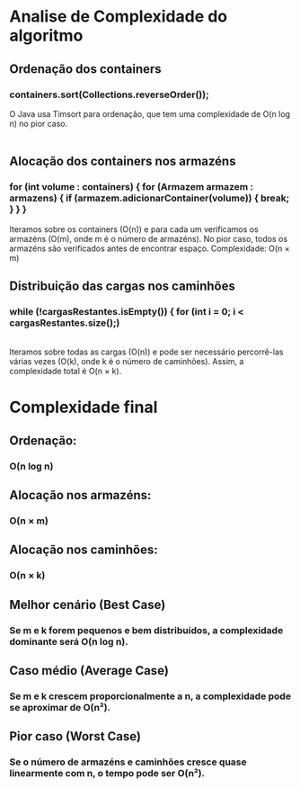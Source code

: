 <h1>Analise de Complexidade do algoritmo</h1>

<h2>Ordenação dos containers</h2> 
<h3>containers.sort(Collections.reverseOrder());</h3> 
O Java usa Timsort para ordenação, que tem uma complexidade de O(n log n) no pior caso.<br><br>
<h2>Alocação dos containers nos armazéns</h2>
<h3>for (int volume : containers) { for (Armazem armazem : armazens) { if (armazem.adicionarContainer(volume)) { break; } } } </h3>
Iteramos sobre os containers (O(n)) e para cada um verificamos os armazéns (O(m), onde m é o número de armazéns).
No pior caso, todos os armazéns são verificados antes de encontrar espaço.
Complexidade: O(n × m)
<h2>Distribuição das cargas nos caminhões</h2> 
<h3>while (!cargasRestantes.isEmpty()) { for (int i = 0; i < cargasRestantes.size();) </h3><br>
Iteramos sobre todas as cargas (O(n)) e pode ser necessário percorrê-las várias vezes (O(k), onde k é o número de caminhões). Assim, a complexidade total é O(n × k).

<h1>Complexidade final</h1>
<h2>Ordenação:</h2> <h3>O(n log n)</h3>
<h2>Alocação nos armazéns:</h2><h3>O(n × m)</h3>
<h2>Alocação nos caminhões:</h2> <h3>O(n × k)</h3>
 <h2>Melhor cenário (Best Case)</h2>
<h3>Se m e k forem pequenos e bem distribuídos, a complexidade dominante será O(n log n).</h3>
 <h2>Caso médio (Average Case)</h2>
<h3>Se m e k crescem proporcionalmente a n, a complexidade pode se aproximar de O(n²).</h3>
 <h2>Pior caso (Worst Case)</h2>
<h3>Se o número de armazéns e caminhões cresce quase linearmente com n, o tempo pode ser O(n²).
</h3>
